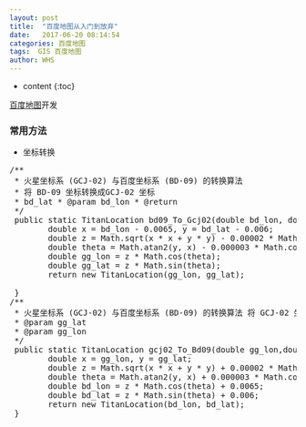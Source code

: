 ```yaml
---
layout: post
title:  "百度地图从入门到放弃"
date:   2017-06-20 08:14:54
categories: 百度地图
tags:  GIS 百度地图
author: WHS
---
```


* content
{:toc}

[百度地图](http://lbsyun.baidu.com/)开发




### 常用方法

* 坐标转换

<pre class="prettyprint lang-java">
/**
 * 火星坐标系 (GCJ-02) 与百度坐标系 (BD-09) 的转换算法 
 * 将 BD-09 坐标转换成GCJ-02 坐标 
 * bd_lat * @param bd_lon * @return
 */
 public static TitanLocation bd09_To_Gcj02(double bd_lon, double bd_lat) {
        double x = bd_lon - 0.0065, y = bd_lat - 0.006;
        double z = Math.sqrt(x * x + y * y) - 0.00002 * Math.sin(y * pi);
        double theta = Math.atan2(y, x) - 0.000003 * Math.cos(x * pi);
        double gg_lon = z * Math.cos(theta);
        double gg_lat = z * Math.sin(theta);
        return new TitanLocation(gg_lon, gg_lat);

 }
/**
 * 火星坐标系 (GCJ-02) 与百度坐标系 (BD-09) 的转换算法 将 GCJ-02 坐标转换成 BD-09 坐标
 * @param gg_lat
 * @param gg_lon
 */
 public static TitanLocation gcj02_To_Bd09(double gg_lon,double gg_lat) {
        double x = gg_lon, y = gg_lat;
        double z = Math.sqrt(x * x + y * y) + 0.00002 * Math.sin(y * pi);
        double theta = Math.atan2(y, x) + 0.000003 * Math.cos(x * pi);
        double bd_lon = z * Math.cos(theta) + 0.0065;
        double bd_lat = z * Math.sin(theta) + 0.006;
        return new TitanLocation(bd_lon, bd_lat);
 }
</pre>



